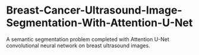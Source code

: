 # Breast-Cancer-Ultrasound-Image-Segmentation-With-Attention-U-Net
A semantic segmentation problem completed with Attention U-Net convolutional neural network on breast ultrasound images.
